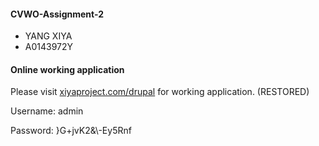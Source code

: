 #### CVWO-Assignment-2
* YANG XIYA
* A0143972Y

#### Online working application
Please visit [xiyaproject.com/drupal](http://www.xiyaproject.com/drupal) for working application. (RESTORED)

Username: admin

Password: }G+jvK2&\\-Ey5Rnf
